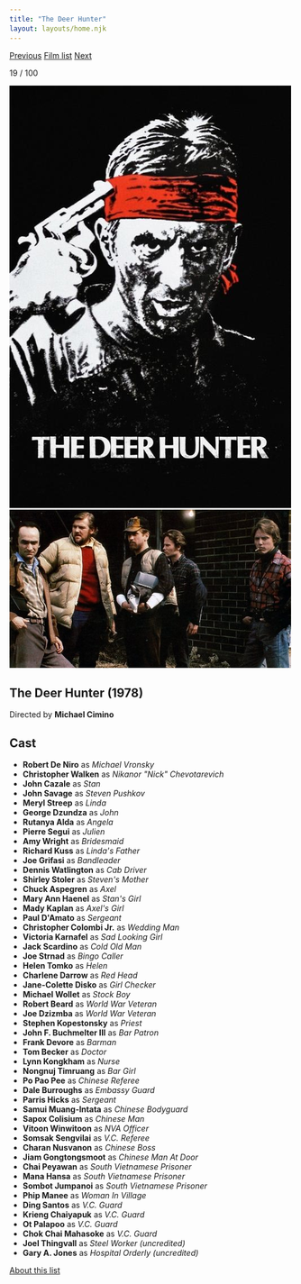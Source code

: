 ```yaml
---
title: "The Deer Hunter"
layout: layouts/home.njk
---
```


<nav class="films">
  <a class="prev" href="../the-man-who-fell-to-earth">Previous</a>
  <a href="../">Film list</a>
  <a class="next" href="../apocalypse-now">Next</a>
</nav>

<p>19 / 100</p>

<article class="film">
  <img class="poster" src="../films/posters/the-deer-hunter.jpg" alt="">
  <img class="backdrop" src="../films/backdrops/the-deer-hunter.jpg" alt="">

  <h1>The Deer Hunter (1978)</h1>

  <p class="director">
    Directed by <strong>Michael Cimino</strong>
  </p>


  <h2>
    Cast
  </h2>
  <ul>
    <li><strong>Robert De Niro</strong> as <em>Michael Vronsky</em></li>
<li><strong>Christopher Walken</strong> as <em>Nikanor "Nick" Chevotarevich</em></li>
<li><strong>John Cazale</strong> as <em>Stan</em></li>
<li><strong>John Savage</strong> as <em>Steven Pushkov</em></li>
<li><strong>Meryl Streep</strong> as <em>Linda</em></li>
<li><strong>George Dzundza</strong> as <em>John</em></li>
<li><strong>Rutanya Alda</strong> as <em>Angela</em></li>
<li><strong>Pierre Segui</strong> as <em>Julien</em></li>
<li><strong>Amy Wright</strong> as <em>Bridesmaid</em></li>
<li><strong>Richard Kuss</strong> as <em>Linda's Father</em></li>
<li><strong>Joe Grifasi</strong> as <em>Bandleader</em></li>
<li><strong>Dennis Watlington</strong> as <em>Cab Driver</em></li>
<li><strong>Shirley Stoler</strong> as <em>Steven's Mother</em></li>
<li><strong>Chuck Aspegren</strong> as <em>Axel</em></li>
<li><strong>Mary Ann Haenel</strong> as <em>Stan's Girl</em></li>
<li><strong>Mady Kaplan</strong> as <em>Axel's Girl</em></li>
<li><strong>Paul D'Amato</strong> as <em>Sergeant</em></li>
<li><strong>Christopher Colombi Jr.</strong> as <em>Wedding Man</em></li>
<li><strong>Victoria Karnafel</strong> as <em>Sad Looking Girl</em></li>
<li><strong>Jack Scardino</strong> as <em>Cold Old Man</em></li>
<li><strong>Joe Strnad</strong> as <em>Bingo Caller</em></li>
<li><strong>Helen Tomko</strong> as <em>Helen</em></li>
<li><strong>Charlene Darrow</strong> as <em>Red Head</em></li>
<li><strong>Jane-Colette Disko</strong> as <em>Girl Checker</em></li>
<li><strong>Michael Wollet</strong> as <em>Stock Boy</em></li>
<li><strong>Robert Beard</strong> as <em>World War Veteran</em></li>
<li><strong>Joe Dzizmba</strong> as <em>World War Veteran</em></li>
<li><strong>Stephen Kopestonsky</strong> as <em>Priest</em></li>
<li><strong>John F. Buchmelter III</strong> as <em>Bar Patron</em></li>
<li><strong>Frank Devore</strong> as <em>Barman</em></li>
<li><strong>Tom Becker</strong> as <em>Doctor</em></li>
<li><strong>Lynn Kongkham</strong> as <em>Nurse</em></li>
<li><strong>Nongnuj Timruang</strong> as <em>Bar Girl</em></li>
<li><strong>Po Pao Pee</strong> as <em>Chinese Referee</em></li>
<li><strong>Dale Burroughs</strong> as <em>Embassy Guard</em></li>
<li><strong>Parris Hicks</strong> as <em>Sergeant</em></li>
<li><strong>Samui Muang-Intata</strong> as <em>Chinese Bodyguard</em></li>
<li><strong>Sapox Colisium</strong> as <em>Chinese Man</em></li>
<li><strong>Vitoon Winwitoon</strong> as <em>NVA Officer</em></li>
<li><strong>Somsak Sengvilai</strong> as <em>V.C. Referee</em></li>
<li><strong>Charan Nusvanon</strong> as <em>Chinese Boss</em></li>
<li><strong>Jiam Gongtongsmoot</strong> as <em>Chinese Man At Door</em></li>
<li><strong>Chai Peyawan</strong> as <em>South Vietnamese Prisoner</em></li>
<li><strong>Mana Hansa</strong> as <em>South Vietnamese Prisoner</em></li>
<li><strong>Sombot Jumpanoi</strong> as <em>South Vietnamese Prisoner</em></li>
<li><strong>Phip Manee</strong> as <em>Woman In Village</em></li>
<li><strong>Ding Santos</strong> as <em>V.C. Guard</em></li>
<li><strong>Krieng Chaiyapuk</strong> as <em>V.C. Guard</em></li>
<li><strong>Ot Palapoo</strong> as <em>V.C. Guard</em></li>
<li><strong>Chok Chai Mahasoke</strong> as <em>V.C. Guard</em></li>
<li><strong>Joel Thingvall</strong> as <em>Steel Worker (uncredited)</em></li>
<li><strong>Gary A. Jones</strong> as <em>Hospital Orderly (uncredited)</em></li>
  </ul>
</article>
<footer>
  <a href="../about">About this list</a>
</footer>
